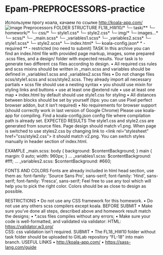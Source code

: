 # Epam-PREPROCESSORS-practice
Используем прогу коала, качаем по ссылке  http://koala-app.com/
![image](https://user-images.githubusercontent.com/74268462/147458287-cd2c2465-5299-4436-ba65-1de7e0ccd433.png)
Preprocessors
FOLDER STRUCTURE
FL18_HW10/*
    └─ task/**
    └─ homework/*
         └─ css/*
              └─ style1.css*
              └─ style2.css*
        └─ img/*
              └─ images…*
        └─ scss/*
              └─ _main.scss*
              └─ _variables1.scss*
              └─ _variables2.scss*
              └─ style1.scss*
              └─ style2.scss*
        └─ index.html*
        └─ koala-config.json*	* - required
** - restricted (no need to submit)
TASK
In this archive you can find an index.html file with provided page markup, images, some prepared .scss files, and a design/ folder with expected results.
Your task is to generate two different css files according to design.
•	All required css rules and scss mixins should be written in _main.scss and variables should be  defined in _variables1.scss and _variables2.scss files
•	Do not change files scss/style1.scss and scss/style2.scss. They already import all necessary partials
•	scss file should use a nesting syntax
•	you should use mixin for styling links and buttons
•	use at least one @extend rule
•	use at least one map
•	index.html by default should use style1.css for styling
•	All distances between blocks should be set by yourself (tips: you can use Pixel perfect browser addon, but it isn’t required)
•	No requirements for browser support (should correctly work in last version of Google Chrome)
Please use koala-app for compiling. Find a koala-config.json config file where compilation path is already set.
EXPECTED RESULTS
The style1.css and style2.css are generated from source files.
Page design should match v1.png. When page is switched to use styles2.css by changing link to <link rel=“stylesheet" href="css/style2.css">  it should match v2.png.
You can switch styles manually in header section of index.html.

EXAMPLE
_main.scss:
body {
    background: $contentBackground;
}
main {
      margin: 0 auto;
      width: 960px;
}
...
_variables1.scss:
$contentBackground: #fff;
...
_variables2.scss:
$contentBackground: #660;

FONTS AND COLORS
Fonts are already included in hlml head section, use them as: 
font-family: 'Source Sans Pro', sans-serif;
font-family: 'Hind', sans-serif;
font-family: 'Fresca', sans-serif;
Feel free to use any tool which will help you to pick the right color. Colors should be as close to design as possible. 

RESTRICTIONS
•	Do not use any CSS framework for this homework.
•	Do not use any others scss compilers except koala.
BEFORE SUBMIT
•	Make sure you’ve done all steps, described above and homework result match the designs;
•	*.scss files compiles without any errors;
•	Make sure your code is well-formatted, and validated via validator:
HTML: https://validator.w3.org/  
CSS: css validation isn’t required.
SUBMIT
•	The FL18_HW10 folder without task folder should be uploaded to GitLab repository “FL-18” into main branch.
USEFUL LINKS
•	http://koala-app.com/
•	https://sass-lang.com/guide
